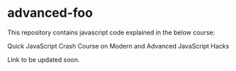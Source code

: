 


# advanced-foo
This repository contains javascript code explained in the below course:

Quick JavaScript Crash Course on Modern and Advanced JavaScript Hacks

Link to be updated soon.
